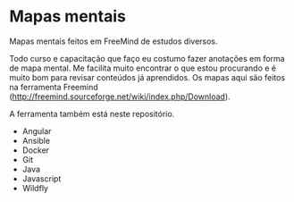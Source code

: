 # Mapas mentais
  Mapas mentais feitos em FreeMind de estudos diversos.

  Todo curso e capacitação que faço eu costumo fazer anotações em forma de mapa mental.  Me facilita muito encontrar o que estou procurando e é muito bom para revisar conteúdos já aprendidos.
  Os mapas aqui são feitos na ferramenta Freemind (http://freemind.sourceforge.net/wiki/index.php/Download). 

  A ferramenta também está neste repositório.

  * Angular
  * Ansible
  * Docker
  * Git
  * Java
  * Javascript
  * Wildfly
